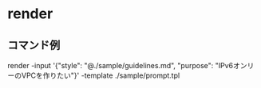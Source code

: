 # render



## コマンド例

render -input '{"style": "@./sample/guidelines.md", "purpose": "IPv6オンリーのVPCを作りたい"}' -template ./sample/prompt.tpl